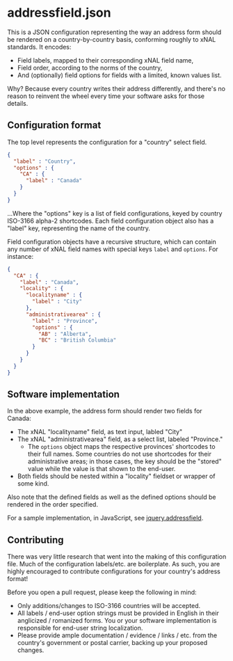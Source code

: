 # addressfield.json

This is a JSON configuration representing the way an address form should be
rendered on a country-by-country basis, conforming roughly to xNAL standards.
It encodes:
* Field labels, mapped to their corresponding xNAL field name,
* Field order, according to the norms of the country,
* And (optionally) field options for fields with a limited, known values list.

Why? Because every country writes their address differently, and there's no
reason to reinvent the wheel every time your software asks for those details.

## Configuration format
The top level represents the configuration for a "country" select field.
```json
{
  "label" : "Country",
  "options" : {
    "CA" : {
      "label" : "Canada"
    }
  }
}
```
...Where the "options" key is a list of field configurations, keyed by country
ISO-3166 alpha-2 shortcodes. Each field configuration object also has a
"label" key, representing the name of the country.

Field configuration objects have a recursive structure, which can contain any
number of xNAL field names with special keys `label` and `options`. For
instance:

```json
{
  "CA" : {
    "label" : "Canada",
    "locality" : {
      "localityname" : {
        "label" : "City"
      },
      "administrativearea" : {
        "label" : "Province",
        "options" : {
          "AB" : "Alberta",
          "BC" : "British Columbia"
        }
      }
    }
  }
}
```

## Software implementation
In the above example, the address form should render two fields for Canada:
* The xNAL "localityname" field, as text input, labled "City"
* The xNAL "administrativearea" field, as a select list, labeled "Province."
  * The `options` object maps the respective provinces' shortcodes to their full
    names. Some countries do not use shortcodes for their administrative areas;
    in those cases, the key should be the "stored" value while the value is that
    shown to the end-user.
* Both fields should be nested within a "locality" fieldset or wrapper
of some kind.

Also note that the defined fields as well as the defined options should be
rendered in the order specified.

For a sample implementation, in JavaScript, see
[jquery.addressfield](https://github.com/tableau-mkt/jquery.addressfield).

## Contributing
There was very little research that went into the making of this configuration
file. Much of the configuration labels/etc. are boilerplate. As such, you are
highly encouraged to contribute configurations for your country's address
format!

Before you open a pull request, please keep the following in mind:
* Only additions/changes to ISO-3166 countries will be accepted.
* All labels / end-user option strings must be provided in English in their
  anglicized / romanized forms. You or your software implementation is
  responsible for end-user string localization.
* Please provide ample documentation / evidence / links / etc. from the
  country's government or postal carrier, backing up your proposed changes.

